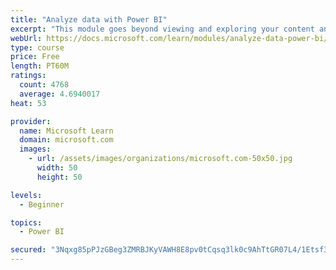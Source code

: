 ```yaml
---
title: "Analyze data with Power BI"
excerpt: "This module goes beyond viewing and exploring your content and explains how to interact with it by working with reports and dashboards to uncover and share new business insights."
webUrl: https://docs.microsoft.com/learn/modules/analyze-data-power-bi/
type: course
price: Free
length: PT60M
ratings:
  count: 4768
  average: 4.6940017
heat: 53

provider:
  name: Microsoft Learn
  domain: microsoft.com
  images:
    - url: /assets/images/organizations/microsoft.com-50x50.jpg
      width: 50
      height: 50

levels:
  - Beginner

topics:
  - Power BI

secured: "3Nqxg85pPJzGBeg3ZMRBJKyVAWH8E8pv0tCqsq3lk0c9AhTtGR07L4/1Etsf3oGphHFYpWfWqk7QpaoiEPrG/rnX49P8tFBFN+Gz2cQR8mM2Hw6TYp5rtIHiHoc3Tj7LOK5/vIzF6Lz1T90rQZQIjsjL1HKLn79sQr+oW2b04NfsXjnm7QxrGVM3Z3Z+bPUtV4HJof18FeFQpk08Ebiq07xJ057ZCYGEfB8b1pF/n0viEF4sM/WkdKn8UR/cQa1nKzqwIx+jK5hsm0DMhBiQVwA2rDGH2aQTbcXVpW9+5qNHU8aHXtw1VtS2/HxJ0LUoyGNm56KSwyd5aKCldvUzTB26uVYuL+/JtQ/gqZg4IGisY+XUXDF5OnpAPCVo/oXVrVpSCURDR7FYYOXKl8IoaQ7vINLw9L4nOkIQdG8NAoY=;Qn5wD4gba4kF8DpbGDQ+PQ=="
---
```


